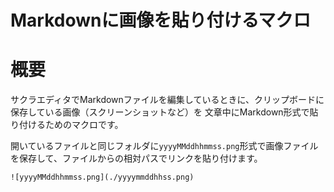 Markdownに画像を貼り付けるマクロ
========================================================================================================================

# 概要

サクラエディタでMarkdownファイルを編集しているときに、クリップボードに保存している画像（スクリーンショットなど）を
文章中にMarkdown形式で貼り付けるためのマクロです。

開いているファイルと同じフォルダに``yyyyMMddhhmmss.png``形式で画像ファイルを保存して、ファイルからの相対パスでリンクを貼り付けます。

```
![yyyyMMddhhmmss.png](./yyyymmddhhss.png)
```
